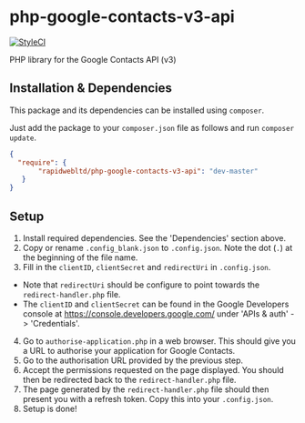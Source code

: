 # php-google-contacts-v3-api

[![StyleCI](https://styleci.io/repos/38814668/shield)](https://styleci.io/repos/38814668)

PHP library for the Google Contacts API (v3)

## Installation & Dependencies

This package and its dependencies can be installed using `composer`. 

Just add the package to your `composer.json` file as follows and run `composer update`.

```json
{
  "require": {
       "rapidwebltd/php-google-contacts-v3-api": "dev-master"
   }
}
```

## Setup

1. Install required dependencies. See the 'Dependencies' section above.
2. Copy or rename `.config_blank.json` to `.config.json`. Note the dot (`.`) at the beginning of the file name.
3. Fill in the `clientID`, `clientSecret` and `redirectUri` in `.config.json`.
  * Note that `redirectUri` should be configure to point towards the `redirect-handler.php` file.
  * The `clientID` and `clientSecret` can be found in the Google Developers console at https://console.developers.google.com/ under 'APIs & auth' -> 'Credentials'.
4. Go to `authorise-application.php` in a web browser. This should give you a URL to authorise your application for Google Contacts.
5. Go to the authorisation URL provided by the previous step.
6. Accept the permissions requested on the page displayed. You should then be redirected back to the `redirect-handler.php` file.
7. The page generated by the `redirect-handler.php` file should then present you with a refresh token. Copy this into your `.config.json`.
8. Setup is done!



